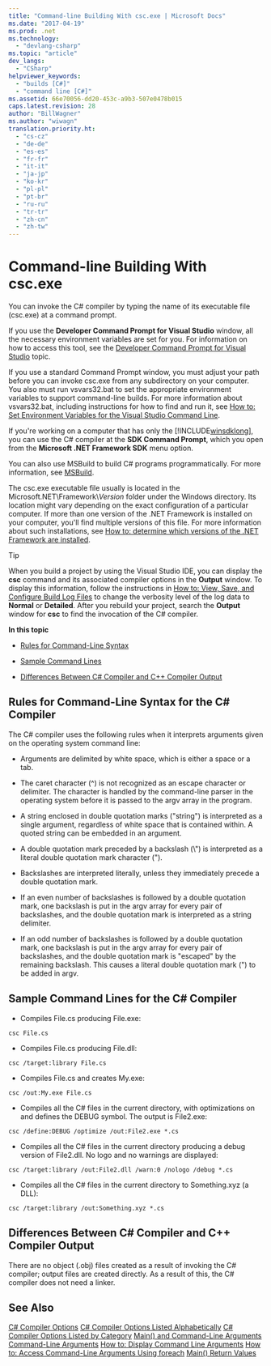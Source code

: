 ```yaml
---
title: "Command-line Building With csc.exe | Microsoft Docs"
ms.date: "2017-04-19"
ms.prod: .net
ms.technology: 
  - "devlang-csharp"
ms.topic: "article"
dev_langs: 
  - "CSharp"
helpviewer_keywords: 
  - "builds [C#]"
  - "command line [C#]"
ms.assetid: 66e70056-dd20-453c-a9b3-507e0478b015
caps.latest.revision: 28
author: "BillWagner"
ms.author: "wiwagn"
translation.priority.ht: 
  - "cs-cz"
  - "de-de"
  - "es-es"
  - "fr-fr"
  - "it-it"
  - "ja-jp"
  - "ko-kr"
  - "pl-pl"
  - "pt-br"
  - "ru-ru"
  - "tr-tr"
  - "zh-cn"
  - "zh-tw"
---
```

# Command-line Building With csc.exe
You can invoke the C# compiler by typing the name of its executable file (csc.exe) at a command prompt.

If you use the **Developer Command Prompt for Visual Studio** window, all the necessary environment variables are set for you. For information on how to access this tool, see the [Developer Command Prompt for Visual Studio](../../../framework/tools/developer-command-prompt-for-vs.md) topic. 

If you use a standard Command Prompt window, you must adjust your path before you can invoke csc.exe from any subdirectory on your computer. You also must run vsvars32.bat to set the appropriate environment variables to support command-line builds. For more information about vsvars32.bat, including instructions for how to find and run it, see [How to: Set Environment Variables for the Visual Studio Command Line](../../../csharp/language-reference/compiler-options/how-to-set-environment-variables-for-the-visual-studio-command-line.md).

If you're working on a computer that has only the [!INCLUDE[winsdklong](../../../csharp/language-reference/compiler-options/includes/winsdklong_md.md)], you can use the C# compiler at the **SDK Command Prompt**, which you open from the **Microsoft .NET Framework SDK** menu option.

You can also use MSBuild to build C# programs programmatically. For more information, see [MSBuild](/visualstudio/msbuild/msbuild).

The csc.exe executable file usually is located in the Microsoft.NET\Framework\\*Version* folder under the Windows directory. Its location might vary depending on the exact configuration of a particular computer. If more than one version of the .NET Framework is installed on your computer, you'll find multiple versions of this file. For more information about such installations, see [How to: determine which versions of the .NET Framework are installed](../../../framework/migration-guide/how-to-determine-which-versions-are-installed.md).

> [!TIP]
>  When you build a project by using the Visual Studio IDE, you can display the **csc** command and its associated compiler options in the **Output** window. To display this information, follow the instructions in [How to: View, Save, and Configure Build Log Files](/visualstudio/ide/how-to-view-save-and-configure-build-log-files) to change the verbosity level of the log data to **Normal** or **Detailed**. After you rebuild your project, search the **Output** window for **csc** to find the invocation of the C# compiler.

 **In this topic**

- [Rules for Command-Line Syntax](#vcconcommand-linebuildinganchor1)

- [Sample Command Lines](#vcconcommand-linebuildinganchor2)

- [Differences Between C# Compiler and C++ Compiler Output](#vcconcommand-linebuildinganchor3)

##  <a name="vcconcommand-linebuildinganchor1"></a> Rules for Command-Line Syntax for the C# Compiler
The C# compiler uses the following rules when it interprets arguments given on the operating system command line:

- Arguments are delimited by white space, which is either a space or a tab.

- The caret character (^) is not recognized as an escape character or delimiter. The character is handled by the command-line parser in the operating system before it is passed to the argv array in the program.

- A string enclosed in double quotation marks ("string") is interpreted as a single argument, regardless of white space that is contained within. A quoted string can be embedded in an argument.

- A double quotation mark preceded by a backslash (\\") is interpreted as a literal double quotation mark character (").

- Backslashes are interpreted literally, unless they immediately precede a double quotation mark.

- If an even number of backslashes is followed by a double quotation mark, one backslash is put in the argv array for every pair of backslashes, and the double quotation mark is interpreted as a string delimiter.

- If an odd number of backslashes is followed by a double quotation mark, one backslash is put in the argv array for every pair of backslashes, and the double quotation mark is "escaped" by the remaining backslash. This causes a literal double quotation mark (") to be added in argv.

<a name="vcconcommand-linebuildinganchor2"></a>
## Sample Command Lines for the C# Compiler

- Compiles File.cs producing File.exe:

```
csc File.cs 
```

- Compiles File.cs producing File.dll:

```
csc /target:library File.cs
```

- Compiles File.cs and creates My.exe:

```
csc /out:My.exe File.cs
```

- Compiles all the C# files in the current directory, with optimizations on and defines the DEBUG symbol. The output is File2.exe:

```
csc /define:DEBUG /optimize /out:File2.exe *.cs
```

- Compiles all the C# files in the current directory producing a debug version of File2.dll. No logo and no warnings are displayed:

```
csc /target:library /out:File2.dll /warn:0 /nologo /debug *.cs
```

- Compiles all the C# files in the current directory to Something.xyz (a DLL):

```
csc /target:library /out:Something.xyz *.cs
```

<a name="vcconcommand-linebuildinganchor3"></a> 
## Differences Between C# Compiler and C++ Compiler Output
There are no object (.obj) files created as a result of invoking the C# compiler; output files are created directly. As a result of this, the C# compiler does not need a linker.

## See Also
 [C# Compiler Options](../../../csharp/language-reference/compiler-options/index.md) 
 [C# Compiler Options Listed Alphabetically](../../../csharp/language-reference/compiler-options/listed-alphabetically.md) 
 [C# Compiler Options Listed by Category](../../../csharp/language-reference/compiler-options/listed-by-category.md) 
 [Main() and Command-Line Arguments](../../../csharp/programming-guide/main-and-command-args/index.md) 
 [Command-Line Arguments](../../../csharp/programming-guide/main-and-command-args/command-line-arguments.md) 
 [How to: Display Command Line Arguments](../../../csharp/programming-guide/main-and-command-args/how-to-display-command-line-arguments.md) 
 [How to: Access Command-Line Arguments Using foreach](../../../csharp/programming-guide/main-and-command-args/how-to-access-command-line-arguments-using-foreach.md) 
 [Main() Return Values](../../../csharp/programming-guide/main-and-command-args/main-return-values.md)
